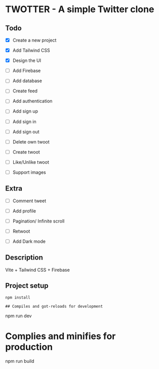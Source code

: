 # TWOTTER - A simple Twitter clone

## Todo
- [x] Create a new project
- [x] Add Tailwind CSS
- [x] Design the UI
- [ ] Add Firebase
- [ ] Add database
- [ ] Create feed
- [ ] Add authentication
- [ ] Add sign up
- [ ] Add sign in
- [ ] Add sign out
- [ ] Delete own twoot
- [ ] Create twoot
- [ ] Like/Unlike twoot
- [ ] Support images


## Extra
- [ ] Comment tweet
- [ ] Add profile
- [ ] Pagination/ Infinite scroll
- [ ] Retwoot
- [ ] Add Dark mode



## Description 
Vite + Tailwind CSS + Firebase

## Project setup

```
npm install

## Compiles and got-reloads for development

```
npm run dev

# Complies and minifies for production

npm run build



